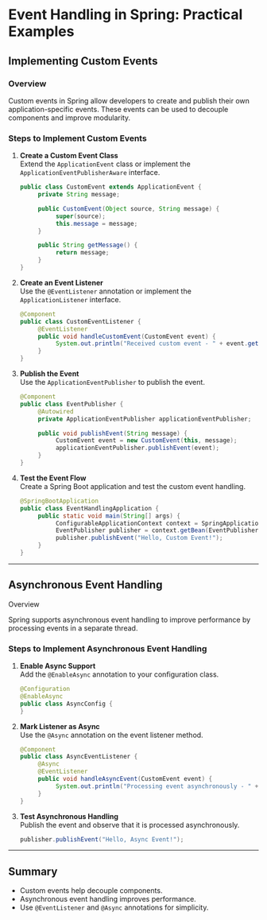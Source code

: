 # Event Handling in Spring: Practical Examples

## Implementing Custom Events

### Overview

Custom events in Spring allow developers to create and publish their own application-specific events. These events can be used to decouple components and improve modularity.

### Steps to Implement Custom Events

1. **Create a Custom Event Class**  
    Extend the `ApplicationEvent` class or implement the `ApplicationEventPublisherAware` interface.

    ```java
    public class CustomEvent extends ApplicationEvent {
         private String message;

         public CustomEvent(Object source, String message) {
              super(source);
              this.message = message;
         }

         public String getMessage() {
              return message;
         }
    }
    ```

2. **Create an Event Listener**  
    Use the `@EventListener` annotation or implement the `ApplicationListener` interface.

    ```java
    @Component
    public class CustomEventListener {
         @EventListener
         public void handleCustomEvent(CustomEvent event) {
              System.out.println("Received custom event - " + event.getMessage());
         }
    }
    ```

3. **Publish the Event**  
    Use the `ApplicationEventPublisher` to publish the event.

    ```java
    @Component
    public class EventPublisher {
         @Autowired
         private ApplicationEventPublisher applicationEventPublisher;

         public void publishEvent(String message) {
              CustomEvent event = new CustomEvent(this, message);
              applicationEventPublisher.publishEvent(event);
         }
    }
    ```

4. **Test the Event Flow**  
    Create a Spring Boot application and test the custom event handling.

    ```java
    @SpringBootApplication
    public class EventHandlingApplication {
         public static void main(String[] args) {
              ConfigurableApplicationContext context = SpringApplication.run(EventHandlingApplication.class, args);
              EventPublisher publisher = context.getBean(EventPublisher.class);
              publisher.publishEvent("Hello, Custom Event!");
         }
    }
    ```

---

## Asynchronous Event Handling

Overview

Spring supports asynchronous event handling to improve performance by processing events in a separate thread.

### Steps to Implement Asynchronous Event Handling

1. **Enable Async Support**  
    Add the `@EnableAsync` annotation to your configuration class.

    ```java
    @Configuration
    @EnableAsync
    public class AsyncConfig {
    }
    ```

2. **Mark Listener as Async**  
    Use the `@Async` annotation on the event listener method.

    ```java
    @Component
    public class AsyncEventListener {
         @Async
         @EventListener
         public void handleAsyncEvent(CustomEvent event) {
              System.out.println("Processing event asynchronously - " + event.getMessage());
         }
    }
    ```

3. **Test Asynchronous Handling**  
    Publish the event and observe that it is processed asynchronously.

    ```java
    publisher.publishEvent("Hello, Async Event!");
    ```

---

## Summary

- Custom events help decouple components.
- Asynchronous event handling improves performance.
- Use `@EventListener` and `@Async` annotations for simplicity.
